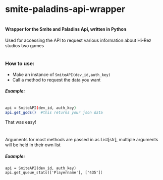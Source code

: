 # smite-paladins-api-wrapper
#
#
#### Wrapper for the Smite and Paladins Api, written in Python

Used for accessing the API to request various information about Hi-Rez studios two games
#
### How to use:
- Make an instance of `SmiteAPI(dev_id,auth_key)`
- Call a method to request the data you want

##### Example:
#
```sh
api = SmiteAPI(dev_id, auth_key)
api.get_gods()  #this returns your json data
```
That was easy!
#
Arguments for most methods are passed in as List[str], multiple arguments will be held in their own list
##### Example:   
```
api = SmiteAPI(dev_id, auth_key)
api.get_queue_stats(['Playername'], ['435'])
```
#

